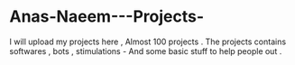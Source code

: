 # Anas-Naeem---Projects-
I will upload my projects here , Almost 100 projects . The projects contains softwares , bots , stimulations - And some basic stuff to help people out . 
